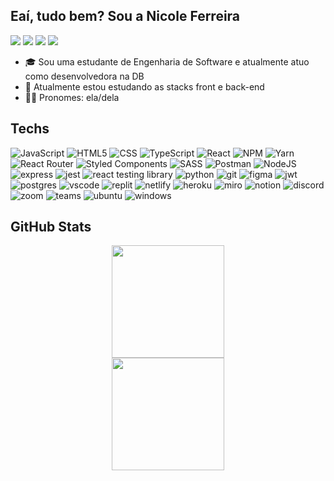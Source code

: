 ## Eaí, tudo bem? Sou a Nicole Ferreira
[<img src="https://img.shields.io/badge/twitter-%231DA1F2.svg?&style=for-the-badge&logo=twitter&logoColor=white" />](https://twitter.com/ultravlncebaby) [<img src="https://img.shields.io/badge/linkedin-%230077B5.svg?&style=for-the-badge&logo=linkedin&logoColor=white" />](https://www.linkedin.com/in/nicoferca/) [<img src = "https://img.shields.io/badge/instagram-%23E4405F.svg?&style=for-the-badge&logo=instagram&logoColor=white">](https://www.instagram.com/nicoferca/) [<img src="https://img.shields.io/badge/Gmail-D14836?style=for-the-badge&logo=gmail&logoColor=white" />](mailto:nicoleferreira281@gmail.com)
- 🎓 Sou uma estudante de Engenharia de Software e atualmente atuo como desenvolvedora na DB
- 📖 Atualmente estou estudando as stacks front e back-end
- 🙋‍♀️ Pronomes: ela/dela

## Techs
![JavaScript](https://img.shields.io/badge/JavaScript-F7DF1E?style=for-the-badge&logo=javascript&logoColor=black) ![HTML5](https://img.shields.io/badge/html5-%23E34F26.svg?style=for-the-badge&logo=html5&logoColor=white) ![CSS](https://img.shields.io/badge/CSS3-1572B6?style=for-the-badge&logo=css3&logoColor=white) ![TypeScript](https://img.shields.io/badge/typescript-%23007ACC.svg?style=for-the-badge&logo=typescript&logoColor=white) ![React](https://img.shields.io/badge/react-%2320232a.svg?style=for-the-badge&logo=react&logoColor=%2361DAFB) ![NPM](https://img.shields.io/badge/NPM-%23000000.svg?style=for-the-badge&logo=npm&logoColor=white) ![Yarn](https://img.shields.io/badge/yarn-%232C8EBB.svg?style=for-the-badge&logo=yarn&logoColor=white) ![React Router](https://img.shields.io/badge/React_Router-CA4245?style=for-the-badge&logo=react-router&logoColor=white) ![Styled Components](https://img.shields.io/badge/styled--components-DB7093?style=for-the-badge&logo=styled-components&logoColor=white) ![SASS](https://img.shields.io/badge/sass-db7093?style=for-the-badge&logo=sass&logoColor=white) ![Postman](https://img.shields.io/badge/Postman-FF6C37?style=for-the-badge&logo=postman&logoColor=white) ![NodeJS](https://img.shields.io/badge/Node.js-43853D?style=for-the-badge&logo=node.js&logoColor=white) ![express](https://img.shields.io/badge/Express.js-404D59?style=for-the-badge) ![jest](https://img.shields.io/badge/Jest-323330?style=for-the-badge&logo=Jest&logoColor=white) ![react testing library](https://img.shields.io/badge/testing%20library-323330?style=for-the-badge&logo=testing-library&logoColor=red) ![python](https://img.shields.io/badge/Python-3776AB?style=for-the-badge&logo=python&logoColor=white) ![git](https://img.shields.io/badge/GIT-E44C30?style=for-the-badge&logo=git&logoColor=white) ![figma](https://img.shields.io/badge/Figma-F24E1E?style=for-the-badge&logo=figma&logoColor=white) ![jwt](https://img.shields.io/badge/json%20web%20tokens-323330?style=for-the-badge&logo=json-web-tokens&logoColor=pink) ![postgres](https://img.shields.io/badge/PostgreSQL-316192?style=for-the-badge&logo=postgresql&logoColor=white) ![vscode](https://img.shields.io/badge/Visual_Studio_Code-0078D4?style=for-the-badge&logo=visual%20studio%20code&logoColor=white) ![replit](https://img.shields.io/badge/replit-667881?style=for-the-badge&logo=replit&logoColor=white) ![netlify](https://img.shields.io/badge/Netlify-00C7B7?style=for-the-badge&logo=netlify&logoColor=white) ![heroku](https://img.shields.io/badge/Heroku-430098?style=for-the-badge&logo=heroku&logoColor=white) ![miro](https://img.shields.io/badge/Miro-050038?style=for-the-badge&logo=Miro&logoColor=white) ![notion](https://img.shields.io/badge/Notion-000000?style=for-the-badge&logo=notion&logoColor=white) ![discord](https://img.shields.io/badge/Discord-7289DA?style=for-the-badge&logo=discord&logoColor=white) ![zoom](https://img.shields.io/badge/Zoom-2D8CFF?style=for-the-badge&logo=zoom&logoColor=white) ![teams](https://img.shields.io/badge/Microsoft_Teams-6264A7?style=for-the-badge&logo=microsoft-teams&logoColor=white) ![ubuntu](https://img.shields.io/badge/Ubuntu-E95420?style=for-the-badge&logo=ubuntu&logoColor=white) ![windows](https://img.shields.io/badge/Windows-0078D6?style=for-the-badge&logo=windows&logoColor=white)

## GitHub Stats
<div align="center">
  <a href="https://github.com/nicofercavv-dev">
  <img height="180em" src="https://github-readme-stats.vercel.app/api?username=nicofercavv-dev&show_icons=true&theme=dracula&include_all_commits=true&count_private=true"/><br>
  <img height="180em" src="https://github-readme-stats.vercel.app/api/top-langs/?username=nicofercavv-dev&layout=compact&langs_count=7&theme=dracula"/>
</div>
